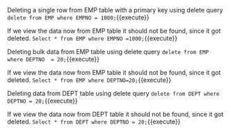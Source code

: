 
Deleting a single row from EMP table with a primary key using delete query `delete from EMP where EMPNO = 1000;`{{execute}}

If we view the data now from EMP table it should not be found, since it got deleted. `Select * from EMP where EMPNO =1000;`{{execute}}

Deleting bulk data from EMP table using delete query `delete from EMP where DEPTNO  = 20;`{{execute}}

If we view the data now from EMP table it should not be found, since it got deleted. `Select * from EMP where DEPTNO=20;`{{execute}}

Deleting data from DEPT table using delete query `delete from DEPT where DEPTNO = 20;`{{execute}}

If we view the data now from DEPT table it should not be found, since it got deleted. `Select * from DEPT where DEPTNO = 20;`{{execute}}

